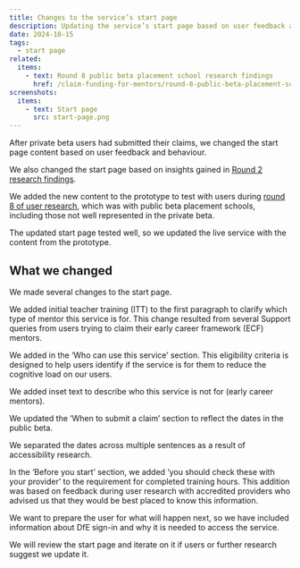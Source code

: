 ```yaml
---
title: Changes to the service’s start page
description: Updating the service’s start page based on user feedback and behaviour
date: 2024-10-15
tags:
  - start page
related:
  items:
    - text: Round 8 public beta placement school research findings
      href: /claim-funding-for-mentors/round-8-public-beta-placement-school-research-findings/
screenshots:
  items:
    - text: Start page
      src: start-page.png
---
```


After private beta users had submitted their claims, we changed the start page content based on user feedback and behaviour.

We also changed the start page based on insights gained in [Round 2 research findings](https://becoming-a-teacher.design-history.education.gov.uk/claim-funding-for-mentors/round-2-research-findings).

We added the new content to the prototype to test with users during [round 8 of user research](/claim-funding-for-mentors/round-8-public-beta-placement-school-research-findings/), which was with public beta placement schools, including those not well represented in the private beta.

The updated start page tested well, so we updated the live service with the content from the prototype.

## What we changed

We made several changes to the start page.

We added initial teacher training (ITT) to the first paragraph to clarify which type of mentor this service is for. This change resulted from several Support queries from users trying to claim their early career framework (ECF) mentors.

We added in the ‘Who can use this service’ section. This eligibility criteria is designed to help users identify if the service is for them to reduce the cognitive load on our users.

We added inset text to describe who this service is not for (early career mentors).

We updated the ‘When to submit a claim’ section to reflect the dates in the public beta.

We separated the dates across multiple sentences as a result of accessibility research.

In the ‘Before you start’ section, we added ‘you should check these with your provider’ to the requirement for completed training hours. This addition was based on feedback during user research with accredited providers who advised us that they would be best placed to know this information.

We want to prepare the user for what will happen next, so we have included information about DfE sign-in and why it is needed to access the service.

We will review the start page and iterate on it if users or further research suggest we update it.
